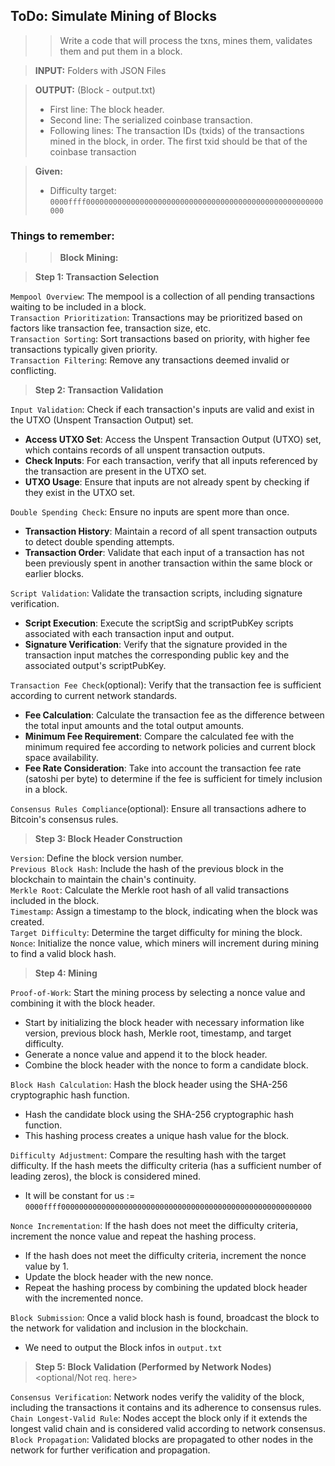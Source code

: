 ## ToDo: Simulate Mining of Blocks

>> Write a code that will process the txns, mines them, validates them and put them in a block.

> **INPUT:**
> Folders with JSON Files

> **OUTPUT:** (Block - output.txt)
> - First line: The block header.
> - Second line: The serialized coinbase transaction.
> - Following lines: The transaction IDs (txids) of the transactions mined in the block, in order. The first txid should be that of the coinbase transaction

> **Given:**
> - Difficulty target: `0000ffff00000000000000000000000000000000000000000000000000000000`

### Things to remember:

>> **Block Mining:**

> **Step 1: Transaction Selection**

`Mempool Overview`: The mempool is a collection of all pending transactions waiting to be included in a block.<br>
`Transaction Prioritization`: Transactions may be prioritized based on factors like transaction fee, transaction size, etc.<br>
`Transaction Sorting`: Sort transactions based on priority, with higher fee transactions typically given priority.<br>
`Transaction Filtering`: Remove any transactions deemed invalid or conflicting.

> **Step 2: Transaction Validation**

`Input Validation`: Check if each transaction's inputs are valid and exist in the UTXO (Unspent Transaction Output) set.<br>
- **Access UTXO Set**: Access the Unspent Transaction Output (UTXO) set, which contains records of all unspent transaction outputs.
- **Check Inputs**: For each transaction, verify that all inputs referenced by the transaction are present in the UTXO set.
- **UTXO Usage**: Ensure that inputs are not already spent by checking if they exist in the UTXO set.

`Double Spending Check`: Ensure no inputs are spent more than once.<br>
- **Transaction History**: Maintain a record of all spent transaction outputs to detect double spending attempts.
- **Transaction Order**: Validate that each input of a transaction has not been previously spent in another transaction within the same block or earlier blocks.
  
`Script Validation`: Validate the transaction scripts, including signature verification.<br>
- **Script Execution**: Execute the scriptSig and scriptPubKey scripts associated with each transaction input and output.
- **Signature Verification**: Verify that the signature provided in the transaction input matches the corresponding public key and the associated output's scriptPubKey.


`Transaction Fee Check`(optional): Verify that the transaction fee is sufficient according to current network standards.<br>
- **Fee Calculation**: Calculate the transaction fee as the difference between the total input amounts and the total output amounts.
- **Minimum Fee Requirement**: Compare the calculated fee with the minimum required fee according to network policies and current block space availability.
- **Fee Rate Consideration**: Take into account the transaction fee rate (satoshi per byte) to determine if the fee is sufficient for timely inclusion in a block.

`Consensus Rules Compliance`(optional): Ensure all transactions adhere to Bitcoin's consensus rules.<br>

> **Step 3: Block Header Construction**

`Version`: Define the block version number.<br>
`Previous Block Hash`: Include the hash of the previous block in the blockchain to maintain the chain's continuity.<br>
`Merkle Root`: Calculate the Merkle root hash of all valid transactions included in the block.<br>
`Timestamp`: Assign a timestamp to the block, indicating when the block was created.<br>
`Target Difficulty`: Determine the target difficulty for mining the block.<br>
`Nonce`: Initialize the nonce value, which miners will increment during mining to find a valid block hash.<br>

> **Step 4: Mining**

`Proof-of-Work`: Start the mining process by selecting a nonce value and combining it with the block header.<br>
- Start by initializing the block header with necessary information like version, previous block hash, Merkle root, timestamp, and target difficulty.
- Generate a nonce value and append it to the block header.
- Combine the block header with the nonce to form a candidate block.

`Block Hash Calculation`: Hash the block header using the SHA-256 cryptographic hash function.<br>
- Hash the candidate block using the SHA-256 cryptographic hash function.
- This hashing process creates a unique hash value for the block.

`Difficulty Adjustment`: Compare the resulting hash with the target difficulty. If the hash meets the difficulty criteria (has a sufficient number of leading zeros), the block is considered mined.<br>
- It will be constant for us := `0000ffff00000000000000000000000000000000000000000000000000000000`

`Nonce Incrementation`: If the hash does not meet the difficulty criteria, increment the nonce value and repeat the hashing process.<br>
- If the hash does not meet the difficulty criteria, increment the nonce value by 1.
- Update the block header with the new nonce.
- Repeat the hashing process by combining the updated block header with the incremented nonce.

`Block Submission`: Once a valid block hash is found, broadcast the block to the network for validation and inclusion in the blockchain.<br>
- We need to output the Block infos in `output.txt`

> **Step 5: Block Validation (Performed by Network Nodes)** \<optional/Not req. here>

`Consensus Verification`: Network nodes verify the validity of the block, including the transactions it contains and its adherence to consensus rules.<br>
`Chain Longest-Valid Rule`: Nodes accept the block only if it extends the longest valid chain and is considered valid according to network consensus.<br>
`Block Propagation`: Validated blocks are propagated to other nodes in the network for further verification and propagation.<br>